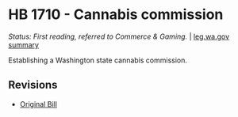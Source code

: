 # HB 1710 - Cannabis commission
*Status: First reading, referred to Commerce & Gaming.* | [leg.wa.gov summary](https://app.leg.wa.gov/billsummary?BillNumber=1710&Year=2021)

Establishing a Washington state cannabis commission.

## Revisions
* [Original Bill](1/)